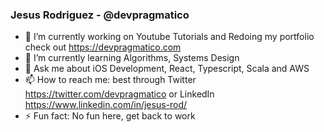 ### Jesus Rodriguez - @devpragmatico 

<!--
**jesus-rod/jesus-rod** is a ✨ _special_ ✨ repository because its `README.md` (this file) appears on your GitHub profile.
--> 
<!--- 👯 I’m looking to collaborate   
- 🤔 I’m looking for help with -->

- 🔭 I’m currently working on Youtube Tutorials and Redoing my portfolio check out https://devpragmatico.com
- 🌱 I’m currently learning Algorithms, Systems Design
- 💬 Ask me about iOS Development, React, Typescript, Scala and AWS
- 📫 How to reach me: best through Twitter https://twitter.com/devpragmatico or  LinkedIn https://www.linkedin.com/in/jesus-rod/
- ⚡ Fun fact: No fun here, get back to work
